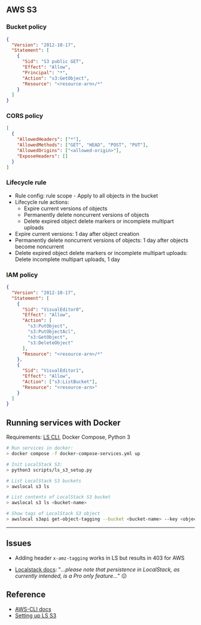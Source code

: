 ## AWS S3

### Bucket policy

```json
{
  "Version": "2012-10-17",
  "Statement": [
    {
      "Sid": "S3 public GET",
      "Effect": "Allow",
      "Principal": "*",
      "Action": "s3:GetObject",
      "Resource": "<resource-arn>/*"
    }
  ]
}
```

### CORS policy

```json
[
  {
    "AllowedHeaders": ["*"],
    "AllowedMethods": ["GET", "HEAD", "POST", "PUT"],
    "AllowedOrigins": ["<allowed-origin>"],
    "ExposeHeaders": []
  }
]
```

### Lifecycle rule

- Rule config: rule scope - Apply to all objects in the bucket
- Lifecycle rule actions:
  - Expire current versions of objects
  - Permanently delete noncurrent versions of objects
  - Delete expired object delete markers or incomplete multipart uploads
- Expire current versions: 1 day after object creation
- Permanently delete noncurrent versions of objects: 1 day after objects become noncurrent
- Delete expired object delete markers or incomplete multipart uploads: Delete incomplete multipart uploads, 1 day

### IAM policy

```json
{
  "Version": "2012-10-17",
  "Statement": [
    {
      "Sid": "VisualEditor0",
      "Effect": "Allow",
      "Action": [
        "s3:PutObject",
        "s3:PutObjectAcl",
        "s3:GetObject",
        "s3:DeleteObject"
      ],
      "Resource": "<resource-arn>/*"
    },
    {
      "Sid": "VisualEditor1",
      "Effect": "Allow",
      "Action": ["s3:ListBucket"],
      "Resource": "<resource-arn>"
    }
  ]
}
```

## Running services with Docker

Requirements: [LS CLI](https://github.com/localstack/awscli-local), Docker Compose, Python 3

```bash
# Run services in docker:
> docker compose -f docker-compose-services.yml up

# Init LocalStack S3:
> python3 scripts/ls_s3_setup.py

# List LocalStack S3 buckets
> awslocal s3 ls

# List contents of LocalStack S3 bucket
> awslocal s3 ls <bucket-name>

# Show tags of LocalStack S3 object
> awslocal s3api get-object-tagging --bucket <bucket-name> --key <object-key>
```

<hr/>

## Issues

- Adding header `x-amz-tagging` works in LS but results in 403 for AWS

- [Localstack docs](https://docs.localstack.cloud/localstack/persistence-mechanism/): "_...please note that persistence in LocalStack, as currently intended, is a Pro only feature..._" 😕

## Reference

- [AWS-CLI docs](https://docs.localstack.cloud/integrations/aws-cli/#aws-cli)
- [Setting up LS S3](https://alojea.com/how-to-create-an-aws-local-bucket/)
